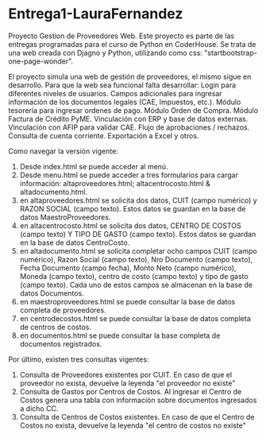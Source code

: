 # Entrega1-LauraFernandez
Proyecto Gestion de Proveedores Web.
Este proyecto es parte de las entregas programadas para el curso de Python en CoderHouse.
Se trata de una web creada con Djagno y Python, utilizando como css: "startbootstrap-one-page-wonder".

El proyecto simula una web de gestión de proveedores, el mismo sigue en desarrollo. 
Para que la web sea funcional falta desarrollar:
  Login para diferentes niveles de usuarios.
  Campos adicionales para ingresar información de los documentos legales (CAE, Impuestos, etc.). 
  Módulo tesorería para ingresar ordenes de pago.
  Módulo Orden de Compra.
  Módulo Factura de Crédito PyME. 
  Vinculación con ERP y base de datos externas.
  Vinculación con AFIP para validar CAE.
  Flujo de aprobaciones / rechazos.
  Consulta de cuenta corriente.
  Exportación a Excel y otros.

Como navegar la versión vigente:
1) Desde index.html se puede acceder al menú. 
2) Desde menu.html se puede acceder a tres formularios para cargar información: altaproveedores.html; altacentrocosto.html & altadocumento.html.
3) en altaproveedores.html se solicita dos datos, CUIT (campo numérico) y RAZON SOCIAL (campo texto). Estos datos se guardan en la base de datos MaestroProveedores.
4) en altacentrocosto.html se solicita dos datos, CENTRO DE COSTOS (campo texto) Y TIPO DE GASTO (campo texto). Estos datos se guardan en la base de datos CentroCosto.
5) en altadocumento.html se solicita completar ocho campos CUIT (campo numérico), Razon Social (campo texto), Nro Documento (campo texto), Fecha Documento (campo fecha), Monto Neto (campo numérico), Moneda (campo texto), centro de costo (campo texto) y tipo de gasto (campo texto).
Cada uno de estos campos se almacenan en la base de datos Documentos.
6) en maestroproveedores.html se puede consultar la base de datos completa de proveedores.
7) en centrodecostos.html se puede consultar la base de datos completa de centros de costos.
8) en documentos.html se puede consultar la base completa de documentos registrados.

Por último, existen tres consultas vigentes:
1) Consulta de Proveedores existentes por CUIT. En caso de que el proveedor no exista, devuelve la leyenda "el proveedor no existe"
2) Consulta de Gastos por Centros de Costos. Al ingresar el Centro de Costos genera una tabla con información sobre documentos ingresados a dicho CC.
3) Consulta de Centros de Costos existentes. En caso de que el Centro de Costos no exista, devuelve la leyenda "el centro de costos no existe"




